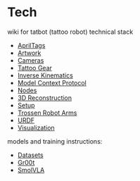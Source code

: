 # Tech

wiki for tatbot (tattoo robot) technical stack

- [AprilTags](wiki/apriltags.md)
- [Artwork](wiki/artwork.md)
- [Cameras](wiki/cameras.md)
- [Tattoo Gear](wiki/gear.md)
- [Inverse Kinematics](wiki/kinematics.md)
- [Model Context Protocol](wiki/mcp.md)
- [Nodes](wiki/nodes.md)
- [3D Reconstruction](wiki/recon.md)
- [Setup](wiki/setup.md)
- [Trossen Robot Arms](wiki/trossen.md)
- [URDF](wiki/urdf.md)
- [Visualization](wiki/viz.md)

models and training instructions:

- [Datasets](wiki/models/data.md)
- [Gr00t](wiki/models/gr00t.md)
- [SmolVLA](wiki/models/smolvla.md)

